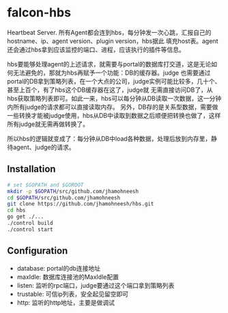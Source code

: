 falcon-hbs
==========

Heartbeat Server. 所有Agent都会连到hbs，每分钟发一次心跳，汇报自己的hostname、ip、agent version、plugin version，hbs据此
填充host表。agent还会通过hbs拿到应该监控的端口、进程，应该执行的插件等信息。

hbs要能够处理agent的上述请求，就需要与portal的数据库打交道，这是无论如何无法避免的，那就为hbs再赋予一个功能：DB的缓存器。judge
也需要通过portal的DB拿到策略列表，在一个大点的公司，judge实例可能比较多，几十个、甚至上百个，有了hbs这个DB缓存器在这了，judge就
无需直接访问DB了，从hbs获取策略列表即可。如此一来，hbs可以每分钟从DB读取一次数据，这一分钟内所有judge的请求都可以直接读取内存。
另外，DB存的是关系型数据，需要做一些转换才能被judge使用，hbs从DB中读取到数据之后顺便把转换也做了，这样所有judge就无需再做转换了。

所以hbs的逻辑就变成了：每分钟从DB中load各种数据，处理后放到内存里，静待agent、judge的请求。

## Installation

```bash
# set $GOPATH and $GOROOT
mkdir -p $GOPATH/src/github.com/jhamohneesh
cd $GOPATH/src/github.com/jhamohneesh
git clone https://github.com/jhamohneesh/hbs.git
cd hbs
go get ./...
./control build
./control start
```

## Configuration

- database: portal的db连接地址
- maxIdle: 数据库连接池的MaxIdle配置
- listen: 监听的rpc端口，judge要通过这个端口拿到策略列表
- trustable: 可信ip列表，安全起见留空即可
- http: 监听的http地址，主要是做调试
